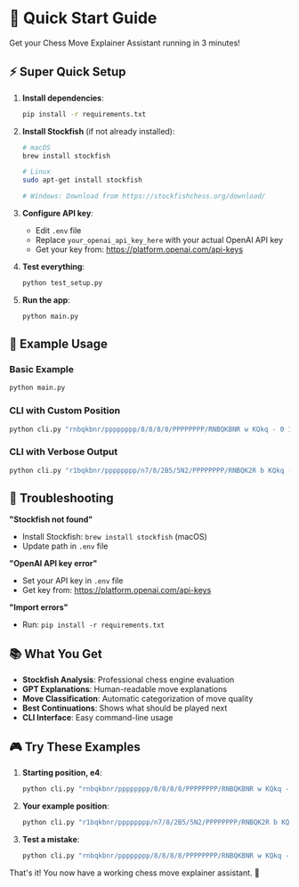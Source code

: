 # 🚀 Quick Start Guide

Get your Chess Move Explainer Assistant running in 3 minutes!

## ⚡ Super Quick Setup

1. **Install dependencies**:
   ```bash
   pip install -r requirements.txt
   ```

2. **Install Stockfish** (if not already installed):
   ```bash
   # macOS
   brew install stockfish
   
   # Linux
   sudo apt-get install stockfish
   
   # Windows: Download from https://stockfishchess.org/download/
   ```

3. **Configure API key**:
   - Edit `.env` file
   - Replace `your_openai_api_key_here` with your actual OpenAI API key
   - Get your key from: https://platform.openai.com/api-keys

4. **Test everything**:
   ```bash
   python test_setup.py
   ```

5. **Run the app**:
   ```bash
   python main.py
   ```

## 🎯 Example Usage

### Basic Example
```bash
python main.py
```

### CLI with Custom Position
```bash
python cli.py "rnbqkbnr/pppppppp/8/8/8/8/PPPPPPPP/RNBQKBNR w KQkq - 0 1" "e4"
```

### CLI with Verbose Output
```bash
python cli.py "r1bqkbnr/pppppppp/n7/8/2B5/5N2/PPPPPPPP/RNBQK2R b KQkq - 0 2" "e6" --verbose
```

## 🔧 Troubleshooting

**"Stockfish not found"**
- Install Stockfish: `brew install stockfish` (macOS)
- Update path in `.env` file

**"OpenAI API key error"**
- Set your API key in `.env` file
- Get key from: https://platform.openai.com/api-keys

**"Import errors"**
- Run: `pip install -r requirements.txt`

## 📚 What You Get

- **Stockfish Analysis**: Professional chess engine evaluation
- **GPT Explanations**: Human-readable move explanations
- **Move Classification**: Automatic categorization of move quality
- **Best Continuations**: Shows what should be played next
- **CLI Interface**: Easy command-line usage

## 🎮 Try These Examples

1. **Starting position, e4**:
   ```bash
   python cli.py "rnbqkbnr/pppppppp/8/8/8/8/PPPPPPPP/RNBQKBNR w KQkq - 0 1" "e4"
   ```

2. **Your example position**:
   ```bash
   python cli.py "r1bqkbnr/pppppppp/n7/8/2B5/5N2/PPPPPPPP/RNBQK2R b KQkq - 0 2" "e6"
   ```

3. **Test a mistake**:
   ```bash
   python cli.py "rnbqkbnr/pppppppp/8/8/8/8/PPPPPPPP/RNBQKBNR w KQkq - 0 1" "f3"
   ```

That's it! You now have a working chess move explainer assistant. 🎉 